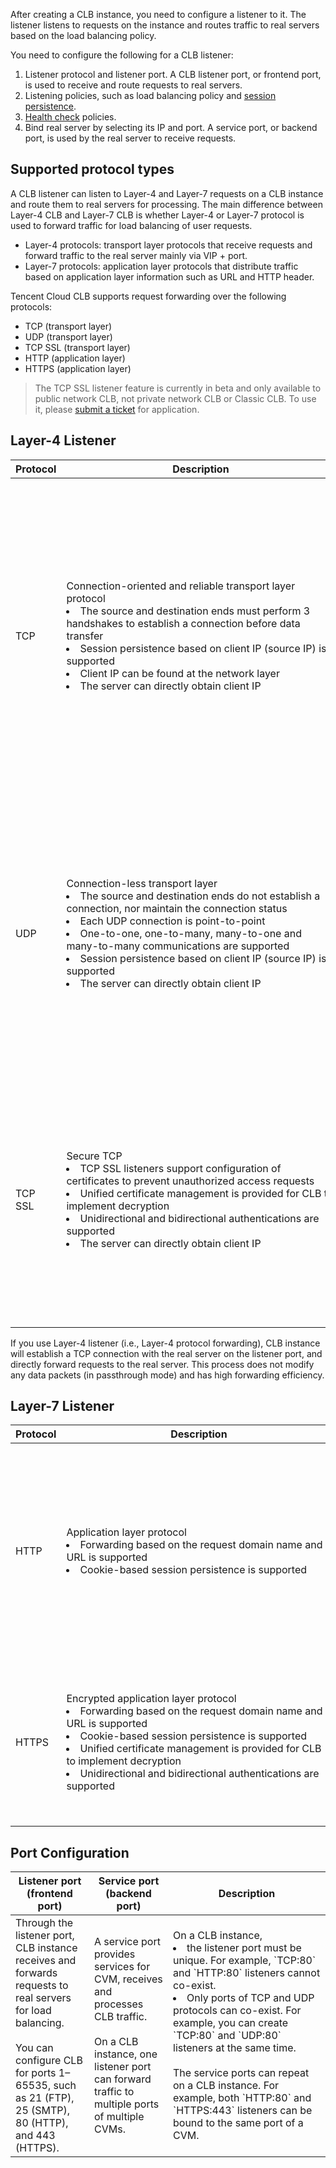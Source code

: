 After creating a CLB instance, you need to configure a listener to it. The listener listens to requests on the instance and routes traffic to real servers based on the load balancing policy.

You need to configure the following for a CLB listener:
1. Listener protocol and listener port. A CLB listener port, or frontend port, is used to receive and route requests to real servers.
2. Listening policies, such as load balancing policy and [session persistence](https://intl.cloud.tencent.com/document/product/214/6154).
3. [Health check](https://intl.cloud.tencent.com/document/product/214/6097) policies.
4. Bind real server by selecting its IP and port. A service port, or backend port, is used by the real server to receive requests.

## Supported protocol types
A CLB listener can listen to Layer-4 and Layer-7 requests on a CLB instance and route them to real servers for processing. The main difference between Layer-4 CLB and Layer-7 CLB is whether Layer-4 or Layer-7 protocol is used to forward traffic for load balancing of user requests.
- Layer-4 protocols: transport layer protocols that receive requests and forward traffic to the real server mainly via VIP + port.
- Layer-7 protocols: application layer protocols that distribute traffic based on application layer information such as URL and HTTP header.

Tencent Cloud CLB supports request forwarding over the following protocols:
- TCP (transport layer)
- UDP (transport layer)
- TCP SSL (transport layer)
- HTTP (application layer)
- HTTPS (application layer)
> The TCP SSL listener feature is currently in beta and only available to public network CLB, not private network CLB or Classic CLB. To use it, please [submit a ticket](https://console.cloud.tencent.com/workorder/category/create?level1_id=6&level2_id=163&level1_name=%E8%AE%A1%E7%AE%97%E4%B8%8E%E7%BD%91%E7%BB%9C&level2_name=%E8%B4%9F%E8%BD%BD%E5%9D%87%E8%A1%A1%20LB) for application.

## Layer-4 Listener
| Protocol    | Description                    | Scenarios                                 |
| ------- | ------------------------ | ---------------------------------------- |
| TCP | Connection-oriented and reliable transport layer protocol<li style="width:430px">The source and destination ends must perform 3 handshakes to establish a connection before data transfer</li><li style="width:430px">Session persistence based on client IP (source IP) is supported</li><li style="width:430px">Client IP can be found at the network layer</li><li  style="width:430px">The server can directly obtain client IP</li>| TCP is suitable for scenarios that have high requirements for reliability and data accuracy but relatively low requirements for transfer speed, such as file transfer, receiving and sending emails, and remote login.<br>For more information, please see [Configuring TCP Listener](https://intl.cloud.tencent.com/document/product/214/32517).|
| UDP | Connection-less transport layer<li style="width:430px">The source and destination ends do not establish a connection, nor maintain the connection status</li><li style="width:430px">Each UDP connection is point-to-point</li><li style="width:430px">One-to-one, one-to-many, many-to-one and many-to-many communications are supported</li><li style="width:430px">Session persistence based on client IP (source IP) is supported</li><li style="width:430px">The server can directly obtain client IP</li>|UDP is suitable for scenarios that have high requirements for transfer speed but relatively low requirements for accuracy, such as instant messaging and online videos.<br>For more information, please see [Configuring UDP Listener](https://intl.cloud.tencent.com/document/product/214/32518).|
| TCP SSL | Secure TCP <li style="width:430px">TCP SSL listeners support configuration of certificates to prevent unauthorized access requests</li><li style="width:430px">Unified certificate management is provided for CLB to implement decryption</li><li style="width:430px">Unidirectional and bidirectional authentications are supported</li><li style="width:430px">The server can directly obtain client IP</li>| TCP SSL is suitable for scenarios that have high requirements for security when TCP protocol is used and supports TCP-based custom protocols.<br>For more information, please see [Configuring TCP SSL Listener](https://intl.cloud.tencent.com/document/product/214/32519).|

If you use Layer-4 listener (i.e., Layer-4 protocol forwarding), CLB instance will establish a TCP connection with the real server on the listener port, and directly forward requests to the real server. This process does not modify any data packets (in passthrough mode) and has high forwarding efficiency.

## Layer-7 Listener
| Protocol    | Description                   | Scenarios                                 |
| ------- | --------------------- | ---------------------------------------- |
|HTTP|Application layer protocol<li style="width:424px">Forwarding based on the request domain name and URL is supported</li><li style="width:424px">Cookie-based session persistence is supported</li>|HTTP is suitable for applications that need to identify request content, such as web applications and app services.<br>For more information, please see [Configuring HTTP Listener](https://intl.cloud.tencent.com/document/product/214/32515).|
|HTTPS|Encrypted application layer protocol<li style="width:424px">Forwarding based on the request domain name and URL is supported</li><li style="width:424px">Cookie-based session persistence is supported</li><li style="width:424px">Unified certificate management is provided for CLB to implement decryption</li><li style="width:424px">Unidirectional and bidirectional authentications are supported</li>|HTTPS is suitable for HTTP applications that need encrypted transmission.<br>For more information, please see [Configuring HTTPS Listener](https://intl.cloud.tencent.com/document/product/214/32516).|

## Port Configuration
<table>
<thead>
<tr>
<th width="25%">Listener port (frontend port)</th>
<th width="25%">Service port (backend port)</th>
<th width="50%">Description</th>
</tr>
</thead>
<tbody><tr>
<td>Through the listener port, CLB instance receives and forwards requests to real servers for load balancing.<br><br>You can configure CLB for ports 1–65535, such as 21 (FTP), 25 (SMTP), 80 (HTTP), and 443 (HTTPS).</td>
<td>A service port provides services for CVM, receives and processes CLB traffic.<br><br>On a CLB instance, one listener port can forward traffic to multiple ports of multiple CVMs.</td>
<td>On a CLB instance, <li>the listener port must be unique. For example, `TCP:80` and `HTTP:80` listeners cannot co-exist.</li><li>Only ports of TCP and UDP protocols can co-exist. For example, you can create `TCP:80` and `UDP:80` listeners at the same time.</li><br>The service ports can repeat on a CLB instance. For example, both `HTTP:80` and `HTTPS:443` listeners can be bound to the same port of a CVM.</td>
</tr>
</tbody></table>
